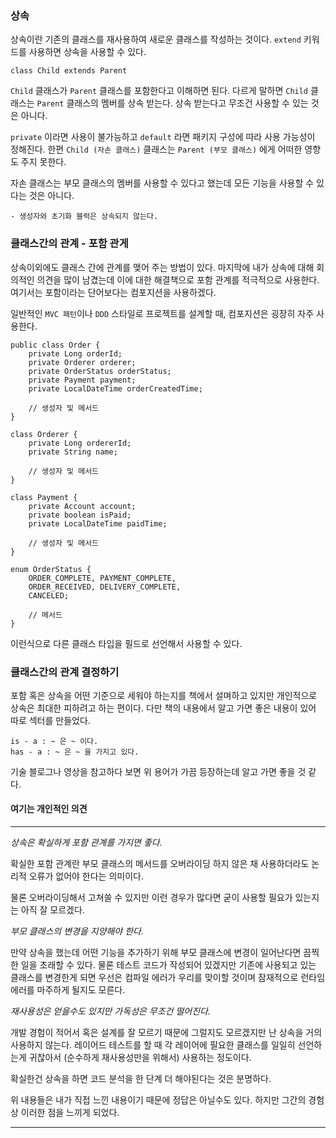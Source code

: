 
### 상속

상속이란 기존의 클래스를 재사용하여 새로운 클래스를 작성하는 것이다. `extend` 키워드를 사용하면 상속을 사용할 수 있다.


```
class Child extends Parent
```

`Child`  클래스가 `Parent` 클래스를 포함한다고 이해하면 된다.  다르게 말하면 `Child` 클래스는 `Parent` 클래스의 멤버를 상속 받는다. 상속 받는다고 무조건 사용할 수 있는 것은 아니다.

`private`  이라면 사용이 불가능하고 `default` 라면 패키지 구성에 따라 사용 가능성이 정해진다. 한편 `Child (자손 클래스)` 클래스는 `Parent (부모 클래스)` 에게 어떠한 영향도 주지 못한다.

자손 클래스는 부모 클래스의 멤버를 사용할 수 있다고 했는데 모든 기능을 사용할 수 있다는 것은 아니다.

```
- 생성자와 초기화 블럭은 상속되지 않는다.
```


### 클래스간의 관계 - 포함 관게

상속이외에도 클래스 간에 관계를 맺어 주는 방법이 있다. 마지막에 내가 상속에 대해 회의적인 의견을 많이 남겼는데 이에 대한 해결책으로 포함 관계를 적극적으로 사용한다. 여기서는 포함이라는 단어보다는 컴포지션을 사용하겠다.

일반적인 `MVC 패턴`이나 `DDD` 스타일로 프로젝트를 설계할 때, 컴포지션은 굉장히 자주 사용한다.

```
public class Order {  
    private Long orderId;  
    private Orderer orderer;  
    private OrderStatus orderStatus;  
    private Payment payment;  
    private LocalDateTime orderCreatedTime;  

	// 생성자 및 메서드
}  
  
class Orderer {  
    private Long ordererId;  
    private String name;  
    
	// 생성자 및 메서드
}  
  
class Payment {  
    private Account account;  
    private boolean isPaid;  
    private LocalDateTime paidTime;  
    
    // 생성자 및 메서드
}  
  
enum OrderStatus {  
    ORDER_COMPLETE, PAYMENT_COMPLETE,  
    ORDER_RECEIVED, DELIVERY_COMPLETE,  
    CANCELED;  

	// 메서드
}
```


이런식으로 다른 클래스 타입을 필드로 선언해서 사용할 수 있다.

### 클래스간의 관계 결정하기

포함 혹은 상속을 어떤 기준으로 세워야 하는지를 책에서 설며하고 있지만 개인적으로 상속은 최대한 피하려고 하는 편이다. 다만 책의 내용에서 알고 가면 좋은 내용이 있어 따로 섹터를 만들었다.

```
is - a : ~ 은 ~ 이다.
has - a : ~ 은 ~ 을 가지고 있다.
```

기술 블로그나 영상을 참고하다 보면 위 용어가 가끔 등장하는데 알고 가면 좋을 것 같다.

#### 여기는 개인적인 의견
---

*상속은 확실하게 포함 관계를 가지면 좋다.*

확실한 포함 관계란  부모 클래스의 메서드를 오버라이딩 하지 않은 채 사용하더라도 논리적 오류가 없어야 한다는 의미이다.

물론 오버라이딩해서 고쳐쓸 수 있지만 이런 경우가 많다면 굳이 사용할 필요가 있는지는 아직 잘 모르겠다.


*부모 클래스의 변경을 지양해야 한다.*

만약 상속을 했는데 어떤 기능을 추가하기 위해 부모 클래스에 변경이 일어난다면 끔찍한 일을 초래할 수 있다. 물론 테스트 코드가 작성되어 있겠지만 기존에 사용되고 있는 클래스를 변경한게 되면 우선은 컴파일 에러가 우리를 맞이할 것이며 잠재적으로 런타임 에러를 마주하게 될지도 모른다.


*재사용성은 얻을수도 있지만 가독성은 무조건 떨어진다.*

개발 경험이 적어서 혹은 설계를 잘 모르기 때문에 그럴지도 모르겠지만 난 상속을 거의 사용하지 않는다. 레이어드 테스트를 할 때 각 레이어에 필요한 클래스를 일일히 선언하는게 귀찮아서 (순수하게 재사용성만을 위해서) 사용하는 정도이다.

확실한건 상속을 하면 코드 분석을 한 단계 더 해야된다는 것은 분명하다.



위 내용들은 내가 직접 느낀 내용이기 때문에 정답은 아닐수도 있다. 하지만 그간의 경험 상 이러한 점을 느끼게 되었다.

----


